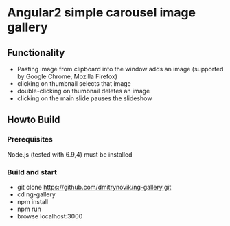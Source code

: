 # Angular2 simple carousel image gallery

## Functionality
* Pasting image from clipboard into the window adds an image (supported by Google Chrome, Mozilla Firefox)
* clicking on thumbnail selects that image
* double-clicking on thumbnail deletes an image
* clicking on the main slide pauses the slideshow

## Howto Build
### Prerequisites
Node.js (tested with 6.9,4) must be installed
### Build and start
* git clone https://github.com/dmitrynovik/ng-gallery.git
* cd ng-gallery
* npm install
* npm run
* browse localhost:3000
